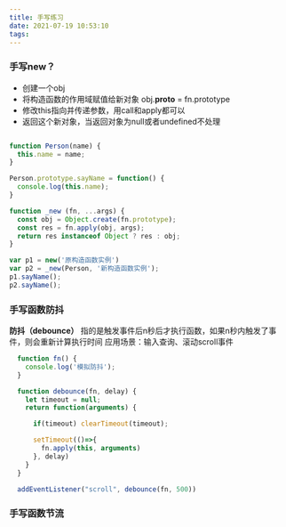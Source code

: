 ```yaml
---
title: 手写练习
date: 2021-07-19 10:53:10
tags:
---
```


### 手写new？
+ 创建一个obj
+ 将构造函数的作用域赋值给新对象 obj.__proto__ = fn.prototype
+ 修改this指向并传递参数，用call和apply都可以
+ 返回这个新对象，当返回对象为null或者undefined不处理

``` js

function Person(name) {
  this.name = name;
}

Person.prototype.sayName = function() {
  console.log(this.name);
}

function _new (fn, ...args) {
  const obj = Object.create(fn.prototype);
  const res = fn.apply(obj, args);
  return res instanceof Object ? res : obj;
}

var p1 = new('原构造函数实例')
var p2 = _new(Person, '新构造函数实例');
p1.sayName();
p2.sayName();

```
### 手写函数防抖

**防抖（debounce）** 指的是触发事件后n秒后才执行函数，如果n秒内触发了事件，则会重新计算执行时间
应用场景：输入查询、滚动scroll事件


```js
  function fn() {
    console.log('模拟防抖');
  }

  function debounce(fn, delay) {
    let timeout = null;
    return function(arguments) {

      if(timeout) clearTimeout(timeout);

      setTimeout(()=>{
        fn.apply(this, arguments)
      }, delay)
    }
  }

  addEventListener("scroll", debounce(fn, 500))

```

### 手写函数节流